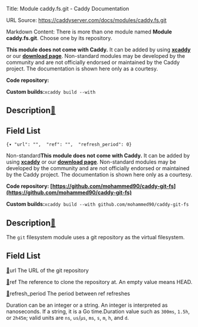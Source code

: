 Title: Module caddy.fs.git - Caddy Documentation

URL Source: https://caddyserver.com/docs/modules/caddy.fs.git

Markdown Content:
There is more than one module named **Module caddy.fs.git**. Choose one by its repository.

**This module does not come with Caddy.** It can be added by using **[xcaddy](https://caddyserver.com/docs/build#xcaddy)** or our **[download page](https://caddyserver.com/download)**. Non-standard modules may be developed by the community and are not officially endorsed or maintained by the Caddy project. The documentation is shown here only as a courtesy.

**Code repository:**

**Custom builds:**`xcaddy build --with`

Description[🔗](https://caddyserver.com/docs/modules/caddy.fs.git#docs "Direct link")
-------------------------------------------------------------------------------------

Field List
----------

`{▾	"url": "",	"ref": "",	"refresh_period": 0}`

Non-standard**This module does not come with Caddy.** It can be added by using **[xcaddy](https://caddyserver.com/docs/build#xcaddy)** or our **[download page](https://caddyserver.com/download)**. Non-standard modules may be developed by the community and are not officially endorsed or maintained by the Caddy project. The documentation is shown here only as a courtesy.

**Code repository: [https://github.com/mohammed90/caddy-git-fs](https://github.com/mohammed90/caddy-git-fs)**

**Custom builds:**`xcaddy build --with github.com/mohammed90/caddy-git-fs`

Description[🔗](https://caddyserver.com/docs/modules/caddy.fs.git#docs "Direct link")
-------------------------------------------------------------------------------------

The `git` filesystem module uses a git repository as the virtual filesystem.

Field List
----------

[🔗](https://caddyserver.com/docs/modules/caddy.fs.git#url)url
The URL of the git repository

[🔗](https://caddyserver.com/docs/modules/caddy.fs.git#ref)ref
The reference to clone the repository at. An empty value means HEAD.

[🔗](https://caddyserver.com/docs/modules/caddy.fs.git#refresh_period)refresh_period
The period between ref refreshes

Duration can be an integer or a string. An integer is interpreted as nanoseconds. If a string, it is a Go time.Duration value such as `300ms`, `1.5h`, or `2h45m`; valid units are `ns`, `us`/`µs`, `ms`, `s`, `m`, `h`, and `d`.
